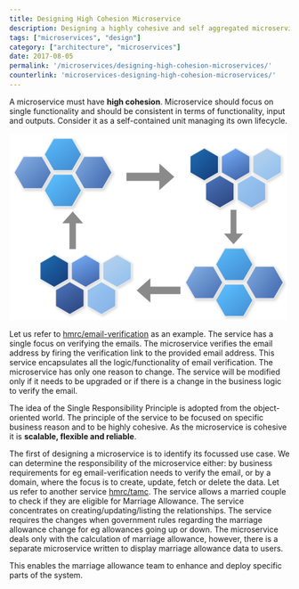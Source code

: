 ```yaml
---
title: Designing High Cohesion Microservice
description: Designing a highly cohesive and self aggregated microservice. Designing a highly cohesive microservices. The article discussed couple of examples of live and well-defined self aggregated microservices
tags: ["microservices", "design"]
category: ["architecture", "microservices"]
date: 2017-08-05
permalink: '/microservices/designing-high-cohesion-microservices/'
counterlink: 'microservices-designing-high-cohesion-microservices/'
---
```


A microservice must have __high cohesion__. Microservice should focus on single functionality and should be consistent in terms of functionality, input and outputs. Consider it as a self-contained unit managing its own lifecycle.

![Designing High Cohesive Microservice](https://raw.githubusercontent.com/Gaur4vGaur/traveller/master/images/microservices/2017-08-05-designing-high-cohesion-microservices.png)

Let us refer to <a href="https://github.com/hmrc/email-verification" target="_blank">hmrc/email-verification</a> as an example. The service has a single focus on verifying the emails. The microservice verifies the email address by firing the verification link to the provided email address. This service encapsulates all the logic/functionality of email verification. The microservice has only one reason to change. The service will be modified only if it needs to be upgraded or if there is a change in the business logic to verify the email.

The idea of the Single Responsibility Principle is adopted from the object-oriented world. The principle of the service to be focused on specific business reason and to be highly cohesive. As the microservice is cohesive it is __scalable, flexible and reliable__.

The first of designing a microservice is to identify its focussed use case. We can determine the responsibility of the microservice either: by business requirements for eg email-verification needs to verify the email, or by a domain, where the focus is to create, update, fetch or delete the data.
Let us refer to another service <a href="https://github.com/hmrc/tamc" target="_blank">hmrc/tamc</a>. The service allows a married couple to check if they are eligible for Marriage Allowance. The service concentrates on creating/updating/listing the relationships. The service requires the changes when government rules regarding the marriage allowance change for eg allowances going up or down. The microservice deals only with the calculation of marriage allowance, however, there is a separate microservice written to display marriage allowance data to users.

This enables the marriage allowance team to enhance and deploy specific parts of the system.
